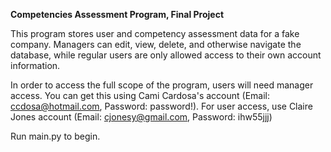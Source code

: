 **Competencies Assessment Program, Final Project**

 This program stores user and competency assessment data for a fake company. Managers can edit, view, delete, and otherwise navigate the database, while regular users are only allowed access to their own account information.
 
 In order to access the full scope of the program, users will need manager access. You can get this using Cami Cardosa's account (Email: ccdosa@hotmail.com, Password: password!). For user access, use Claire Jones account (Email: cjonesy@gmail.com, Password: ihw55jjj)
 
 Run main.py to begin.
